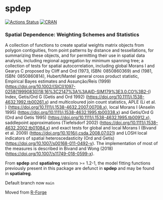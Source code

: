 # spdep

[![Actions Status](https://github.com/r-spatial/spdep/workflows/R-CMD-check/badge.svg)](https://github.com/r-spatial/spdep/actions)
[![CRAN](http://www.r-pkg.org/badges/version/spdep)](https://cran.r-project.org/package=spdep)

### Spatial Dependence: Weighting Schemes and Statistics

A collection of functions to create spatial weights matrix objects from polygon contiguities, from point patterns by distance and tessellations, for summarizing these objects, and for permitting their use in spatial data analysis, including regional aggregation by minimum spanning tree; a collection of tests for spatial autocorrelation, including global Morans I and Gearys C proposed by Cliff and Ord (1973, ISBN: 0850860369) and (1981, ISBN: 0850860814), Hubert/Mantel general cross product statistic, Empirical Bayes estimates and Assunção/Reis (1999) (https://doi.org/10.1002/(SICI)1097-0258(19990830)18:16%3C2147%3A%3AAID-SIM179%3E3.0.CO%3B2-I) Index, Getis/Ord G (Getis and Ord 1992) (https://doi.org/10.1111/j.1538-4632.1992.tb00261.x) and multicoloured join count statistics, APLE (Li et al. ) (https://doi.org/10.1111/j.1538-4632.2007.00708.x), local Morans I (Anselin 1995) (https://doi.org/10.1111/j.1538-4632.1995.tb00338.x) and Getis/Ord G (Ord and Getis 1995) (https://doi.org/10.1111/j.1538-4632.1995.tb00912.x), saddlepoint approximations (Tiefelsdorf 2002) (https://doi.org/10.1111/j.1538-4632.2002.tb01084.x) and exact tests for global and local Morans I (Bivand et al. 2009) (https://doi.org/10.1016/j.csda.2008.07.021) and LOSH local indicators of spatial heteroscedasticity (Ord and Getis) (https://doi.org/10.1007/s00168-011-0492-y). The implementation of most of the measures is described in Bivand and Wong (2018) (https://doi.org/10.1007/s11749-018-0599-x).

From **spdep** and **spatialreg** versions >= 1.2-1, the model fitting functions previously present in this package are defunct in **spdep** and may be found in **spatialreg**.

Default branch now `main`

Moved from [R-Forge](https://r-forge.r-project.org/projects/spdep/)
